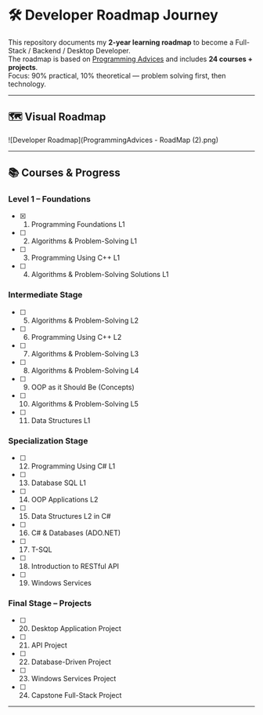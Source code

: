 # 🛠️ Developer Roadmap Journey

This repository documents my **2-year learning roadmap** to become a Full-Stack / Backend / Desktop Developer.  
The roadmap is based on [Programming Advices](https://programmingadvices.com) and includes **24 courses + projects**.  
Focus: 90% practical, 10% theoretical — problem solving first, then technology.

---

## 🗺️ Visual Roadmap

![Developer Roadmap](ProgrammingAdvices - RoadMap (2).png)

---
## 📚 Courses & Progress

### Level 1 – Foundations
- [x] 01. Programming Foundations L1
- [ ] 02. Algorithms & Problem-Solving L1
- [ ] 03. Programming Using C++ L1
- [ ] 04. Algorithms & Problem-Solving Solutions L1

### Intermediate Stage
- [ ] 05. Algorithms & Problem-Solving L2
- [ ] 06. Programming Using C++ L2
- [ ] 07. Algorithms & Problem-Solving L3
- [ ] 08. Algorithms & Problem-Solving L4
- [ ] 09. OOP as it Should Be (Concepts)
- [ ] 10. Algorithms & Problem-Solving L5
- [ ] 11. Data Structures L1

### Specialization Stage
- [ ] 12. Programming Using C# L1
- [ ] 13. Database SQL L1
- [ ] 14. OOP Applications L2
- [ ] 15. Data Structures L2 in C#
- [ ] 16. C# & Databases (ADO.NET)
- [ ] 17. T-SQL
- [ ] 18. Introduction to RESTful API
- [ ] 19. Windows Services

### Final Stage – Projects
- [ ] 20. Desktop Application Project
- [ ] 21. API Project
- [ ] 22. Database-Driven Project
- [ ] 23. Windows Services Project
- [ ] 24. Capstone Full-Stack Project

---

